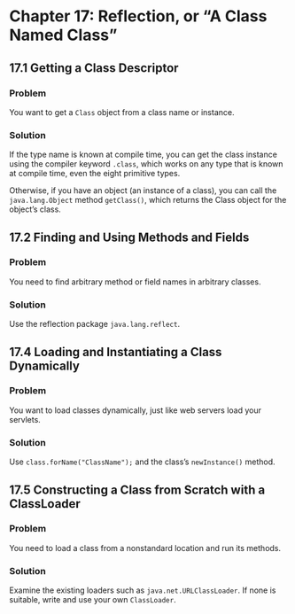 # Chapter 17: Reflection, or “A Class Named Class”

## 17.1 Getting a Class Descriptor

### Problem

You want to get a `Class` object from a class name or instance.

### Solution

If the type name is known at compile time, you can get the class instance using the compiler keyword `.class`, which works on any type that is known at compile time, even the eight primitive types.

Otherwise, if you have an object (an instance of a class), you can call the `java.lang.Object` method `getClass()`, which returns the Class object for the object’s class.

## 17.2 Finding and Using Methods and Fields

### Problem

You need to find arbitrary method or field names in arbitrary classes.

### Solution

Use the reflection package `java.lang.reflect`.

## 17.4 Loading and Instantiating a Class Dynamically

### Problem

You want to load classes dynamically, just like web servers load your servlets.

### Solution

Use `class.forName("ClassName");` and the class’s `newInstance()` method.

## 17.5 Constructing a Class from Scratch with a ClassLoader

### Problem

You need to load a class from a nonstandard location and run its methods.

### Solution

Examine the existing loaders such as `java.net.URLClassLoader`. If none is suitable, write and use your own `ClassLoader`.
